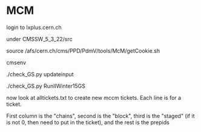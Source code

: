 # MCM 

login to lxplus.cern.ch

under CMSSW_5_3_22/src

source /afs/cern.ch/cms/PPD/PdmV/tools/McM/getCookie.sh

cmsenv

./check_GS.py updateinput

./check_GS.py RunIIWinter15GS


now look at alltickets.txt to create new mccm tickets. Each line is for a ticket. 

First column is the "chains", second is the "block", third is the "staged" (if it is not 0, then
need to put in the ticket), and the rest is the prepids 


